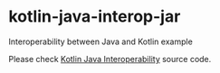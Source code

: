 # kotlin-java-interop-jar
Interoperability between Java and Kotlin example

Please check [Kotlin Java Interoperability](https://github.com/Danachury/kotlin-java-interop) source code.
